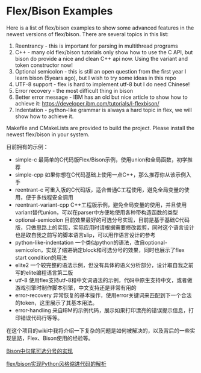 # Flex/Bison Examples

Here is a list of flex/bison examples to show some advanced features in the newest versions of flex/bison. 
There are several topics in this list:
1. Reentrancy - this is important for parsing in multithread programs 
2. C++  - many old flex/bison tutorials only show how to use the C API, but bison do provide a nice and clean C++ api now. Using the variant and token constructor now!
3. Optional semicolon - this is still an open question from the first year I learn bison (5years ago), but I wish to try some ideas in this repo
4. UTF-8 support - flex is hard to implement utf-8 but I do need Chinese!
5. Error recovery - the most difficult thing in bison 
6. Better error message - IBM has an old but nice article to show how to achieve it: https://developer.ibm.com/tutorials/l-flexbison/
7. Indentation - python-like grammar is always a hard topic in flex, we will show how to achieve it.


Makefile and CMakeLists are provided to build the project. Please install the newest flex/bison in your system.

目前拥有的示例：

* simple-c   最简单的C代码版Flex/Bison示例，使用union和全局函数，初学推荐
* simple-cpp 如果你想在C代码基础上使用一点C++，那么推荐你从该示例入手
* reentrant-c 可重入版的C代码版，适合普通C工程使用，避免全局变量的使用，便于多线程安全调用
* reentrant-variant-cpp C++工程版示例，避免全局变量的使用，并且使用variant替代union，可以在parser中方便地使用各种带构造函数的类型
* optional-semicolon 目前效果最好的可选分号实现，目前是基于基础C代码版，只做思路上的实现，实际应用时请根据需要修改裁剪，同时这个语言设计也是取自我之前写的脚本语言slip，可以用作语言设计的参考
* python-like-indentation 一个类似python的语法，改自optional-semicolon，实现了缩进确定block和可选分号的效果，同时也展示了flex start condition的用法
* elite2 一个较完整的语法示例，但没有具体的语义分析部分，设计取自我之前写的elite编程语言第二版
* utf-8  使用flex支持utf-8和中文词语法的示例，代码中原生支持中文，或者做游戏引擎时制作脚本引擎，中文支持还是非常有用的
* error-recovery 异常恢复的基本操作，使用error关键词来匹配到下一个合法的token，这里展示了其基本用法。
* error-handling 来自IBM的示例代码，展示如果打印漂亮的错误提示信息，打印错误代码行等等。


在这个项目的wiki中我将介绍一下复杂的问题是如何被解决的，以及背后的一些实现思路，Flex、Bison使用的经验等。

[Bison中句尾可选分号的实现](https://github.com/sunxfancy/flex-bison-examples/wiki/Bison%E5%AE%9E%E7%8E%B0%E5%8F%A5%E5%B0%BE%E7%9A%84%E5%8F%AF%E9%80%89%E5%88%86%E5%8F%B7-Optional-semicolon-grammar-in-Bison)

[flex/bison实现Python风格缩进代码的解析](https://github.com/sunxfancy/flex-bison-examples/wiki/Flex-%E5%92%8C-Bison-%E9%85%8D%E5%90%88%E5%AE%9E%E7%8E%B0Python%E9%A3%8E%E6%A0%BC%E8%AF%AD%E6%B3%95%E8%A7%A3%E6%9E%90)
